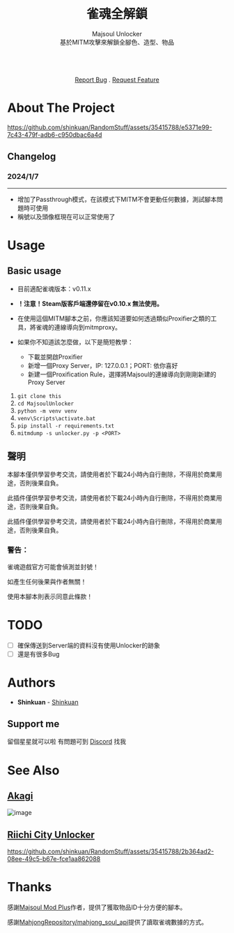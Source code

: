 <br/>
<p align="center">
  <h1 align="center">雀魂全解鎖</h3>

  <p align="center">
Majsoul Unlocker<br>
基於MITM攻擊來解鎖全腳色、造型、物品<br>
    <br/>
    <br/>
    <br/>
    <br/>
    <a href="https://github.com/shinkuan/MajsoulUnlocker/issues">Report Bug</a>
    .
    <a href="https://github.com/shinkuan/MajsoulUnlocker/issues">Request Feature</a>
  </p>
</p>

# About The Project

https://github.com/shinkuan/RandomStuff/assets/35415788/e5371e99-7c43-479f-adb6-c950dbac6a4d

## Changelog

### 2024/1/7

___

- 增加了Passthrough模式，在該模式下MITM不會更動任何數據，測試腳本問題時可使用
- 稱號以及頭像框現在可以正常使用了


# Usage

## Basic usage

- 目前適配雀魂版本：v0.11.x
- __！注意！Steam版客戶端還停留在v0.10.x 無法使用。__

- 在使用這個MITM腳本之前，你應該知道要如何透過類似Proxifier之類的工具，將雀魂的連線導向到mitmproxy。
- 如果你不知道該怎麼做，以下是簡短教學：
  - 下載並開啟Proxifier
  - 新增一個Proxy Server，IP: 127.0.0.1；PORT: 依你喜好
  - 新建一個Proxification Rule，選擇將Majsoul的連線導向到剛剛新建的Proxy Server

1. `git clone this`
2. `cd MajsoulUnlocker`
3. `python -m venv venv`
4. `venv\Scripts\activate.bat`
5. `pip install -r requirements.txt`
6. `mitmdump -s unlocker.py -p <PORT>`

## 聲明

本腳本僅供學習參考交流，請使用者於下載24小時內自行刪除，不得用於商業用途，否則後果自負。

此插件僅供學習參考交流，請使用者於下載24小時內自行刪除，不得用於商業用途，否則後果自負。

此插件僅供學習參考交流，請使用者於下載24小時內自行刪除，不得用於商業用途，否則後果自負。

### 警告：

雀魂遊戲官方可能會偵測並封號！

如產生任何後果與作者無關！

使用本腳本則表示同意此條款！


# TODO
 - [ ] 確保傳送到Server端的資料沒有使用Unlocker的跡象
 - [ ] 還是有很多Bug

# Authors

* **Shinkuan** - [Shinkuan](https://github.com/shinkuan/)

## Support me

留個星星就可以啦
有問題可到 [Discord](https://discord.gg/Z2wjXUK8bN) 找我

# See Also

## [Akagi](https://github.com/shinkuan/Akagi)
![image](https://github.com/shinkuan/RandomStuff/assets/35415788/4f9b2e2f-059e-44a8-b11a-5b2ce28cb520)

## [Riichi City Unlocker](https://github.com/shinkuan/RiichiCityUnlocker)

https://github.com/shinkuan/RandomStuff/assets/35415788/2b364ad2-08ee-49c5-b67e-fce1aa862088

# Thanks

感謝[Majsoul Mod Plus](https://github.com/Avenshy/majsoul_mod_plus)作者，提供了獲取物品ID十分方便的腳本。

感謝[MahjongRepository/mahjong_soul_api](https://github.com/MahjongRepository/mahjong_soul_api)提供了讀取雀魂數據的方式。
